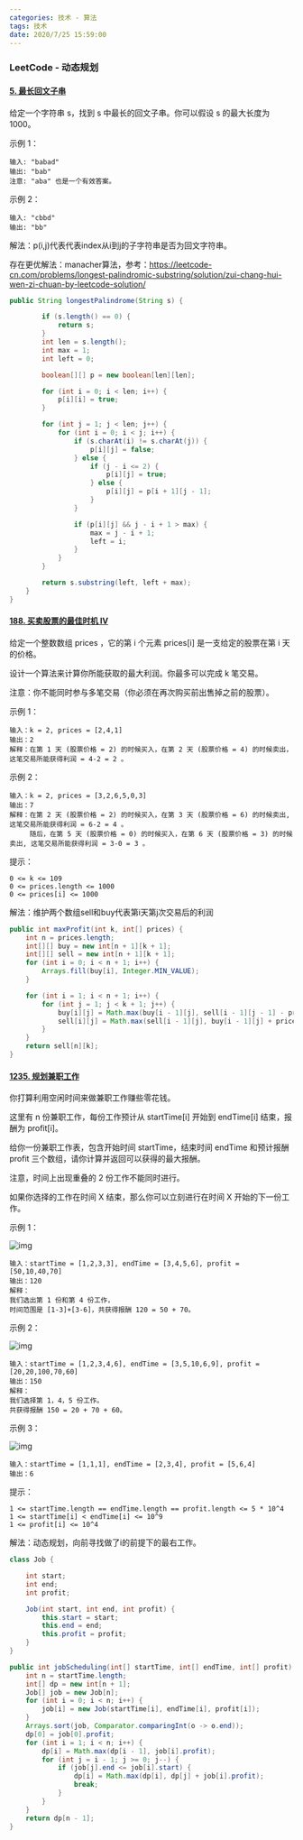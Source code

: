 ```yaml
---
categories: 技术 - 算法
tags: 技术
date: 2020/7/25 15:59:00
---
```


### LeetCode - 动态规划

#### [5. 最长回文子串](https://leetcode-cn.com/problems/longest-palindromic-substring/)

给定一个字符串 s，找到 s 中最长的回文子串。你可以假设 s 的最大长度为 1000。

示例 1：

```
输入: "babad"
输出: "bab"
注意: "aba" 也是一个有效答案。
```


示例 2：

```
输入: "cbbd"
输出: "bb"
```

<!--more-->

解法：p(i,j)代表代表index从i到j的子字符串是否为回文字符串。

存在更优解法：manacher算法，参考：https://leetcode-cn.com/problems/longest-palindromic-substring/solution/zui-chang-hui-wen-zi-chuan-by-leetcode-solution/

```java
public String longestPalindrome(String s) {

        if (s.length() == 0) {
            return s;
        }
        int len = s.length();
        int max = 1;
        int left = 0;

        boolean[][] p = new boolean[len][len];

        for (int i = 0; i < len; i++) {
            p[i][i] = true;
        }

        for (int j = 1; j < len; j++) {
            for (int i = 0; i < j; i++) {
                if (s.charAt(i) != s.charAt(j)) {
                    p[i][j] = false;
                } else {
                    if (j - i <= 2) {
                        p[i][j] = true;
                    } else {
                        p[i][j] = p[i + 1][j - 1];
                    }
                }

                if (p[i][j] && j - i + 1 > max) {
                    max = j - i + 1;
                    left = i;
                }
            }
        }

        return s.substring(left, left + max);
    }
}
```

#### [188. 买卖股票的最佳时机 IV](https://leetcode-cn.com/problems/best-time-to-buy-and-sell-stock-iv/)

给定一个整数数组 prices ，它的第 i 个元素 prices[i] 是一支给定的股票在第 i 天的价格。

设计一个算法来计算你所能获取的最大利润。你最多可以完成 k 笔交易。

注意：你不能同时参与多笔交易（你必须在再次购买前出售掉之前的股票）。

 

示例 1：

```
输入：k = 2, prices = [2,4,1]
输出：2
解释：在第 1 天 (股票价格 = 2) 的时候买入，在第 2 天 (股票价格 = 4) 的时候卖出，这笔交易所能获得利润 = 4-2 = 2 。
```


示例 2：

```
输入：k = 2, prices = [3,2,6,5,0,3]
输出：7
解释：在第 2 天 (股票价格 = 2) 的时候买入，在第 3 天 (股票价格 = 6) 的时候卖出, 这笔交易所能获得利润 = 6-2 = 4 。
     随后，在第 5 天 (股票价格 = 0) 的时候买入，在第 6 天 (股票价格 = 3) 的时候卖出, 这笔交易所能获得利润 = 3-0 = 3 。
```


提示：

```
0 <= k <= 109
0 <= prices.length <= 1000
0 <= prices[i] <= 1000
```

解法：维护两个数组sell和buy代表第i天第j次交易后的利润


```java
public int maxProfit(int k, int[] prices) {
    int n = prices.length;
    int[][] buy = new int[n + 1][k + 1];
    int[][] sell = new int[n + 1][k + 1];
    for (int i = 0; i < n + 1; i++) {
        Arrays.fill(buy[i], Integer.MIN_VALUE);
    }

    for (int i = 1; i < n + 1; i++) {
        for (int j = 1; j < k + 1; j++) {
            buy[i][j] = Math.max(buy[i - 1][j], sell[i - 1][j - 1] - prices[i - 1]);
            sell[i][j] = Math.max(sell[i - 1][j], buy[i - 1][j] + prices[i - 1]);
        }
    }
    return sell[n][k];
}
```

#### [1235. 规划兼职工作](https://leetcode-cn.com/problems/maximum-profit-in-job-scheduling/)

你打算利用空闲时间来做兼职工作赚些零花钱。

这里有 n 份兼职工作，每份工作预计从 startTime[i] 开始到 endTime[i] 结束，报酬为 profit[i]。

给你一份兼职工作表，包含开始时间 startTime，结束时间 endTime 和预计报酬 profit 三个数组，请你计算并返回可以获得的最大报酬。

注意，时间上出现重叠的 2 份工作不能同时进行。

如果你选择的工作在时间 X 结束，那么你可以立刻进行在时间 X 开始的下一份工作。

示例 1：

![img](https://i.loli.net/2021/01/10/EbA3HSMkZoRFvq8.png)

```
输入：startTime = [1,2,3,3], endTime = [3,4,5,6], profit = [50,10,40,70]
输出：120
解释：
我们选出第 1 份和第 4 份工作， 
时间范围是 [1-3]+[3-6]，共获得报酬 120 = 50 + 70。
```


示例 2：

![img](https://i.loli.net/2021/01/10/uM7jx2mUS6ErXQz.png)

```
输入：startTime = [1,2,3,4,6], endTime = [3,5,10,6,9], profit = [20,20,100,70,60]
输出：150
解释：
我们选择第 1，4，5 份工作。 
共获得报酬 150 = 20 + 70 + 60。
```


示例 3：

![img](https://assets.leetcode-cn.com/aliyun-lc-upload/uploads/2019/10/19/sample3_1584.png)

```
输入：startTime = [1,1,1], endTime = [2,3,4], profit = [5,6,4]
输出：6
```


提示：

```
1 <= startTime.length == endTime.length == profit.length <= 5 * 10^4
1 <= startTime[i] < endTime[i] <= 10^9
1 <= profit[i] <= 10^4
```

解法：动态规划，向前寻找做了i的前提下的最右工作。

```java
class Job {

    int start;
    int end;
    int profit;

    Job(int start, int end, int profit) {
        this.start = start;
        this.end = end;
        this.profit = profit;
    }
}

public int jobScheduling(int[] startTime, int[] endTime, int[] profit) {
    int n = startTime.length;
    int[] dp = new int[n + 1];
    Job[] job = new Job[n];
    for (int i = 0; i < n; i++) {
        job[i] = new Job(startTime[i], endTime[i], profit[i]);
    }
    Arrays.sort(job, Comparator.comparingInt(o -> o.end));
    dp[0] = job[0].profit;
    for (int i = 1; i < n; i++) {
        dp[i] = Math.max(dp[i - 1], job[i].profit);
        for (int j = i - 1; j >= 0; j--) {
            if (job[j].end <= job[i].start) {
                dp[i] = Math.max(dp[i], dp[j] + job[i].profit);
                break;
            }
        }
    }
    return dp[n - 1];
}
```